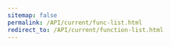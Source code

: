 ```yaml
---
sitemap: false
permalink: /API/current/func-list.html
redirect_to: /API/current/function-list.html
---
```

